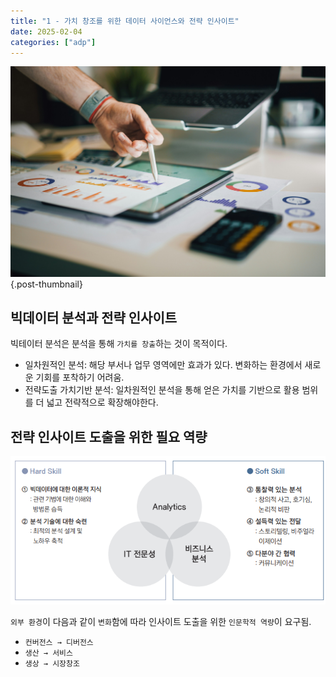 ```yaml
---
title: "1 - 가치 창조를 위한 데이터 사이언스와 전략 인사이트"
date: 2025-02-04
categories: ["adp"]
---
```


![](/img/stat-thumb.jpg){.post-thumbnail}

## 빅데이터 분석과 전략 인사이트

빅테이터 분석은 분석을 통해 `가치를 창출`하는 것이 목적이다.

- 일차원적인 분석: 해당 부서나 업무 영역에만 효과가 있다. 변화하는 환경에서 새로운 기회를 포착하기 어려움.
- 전략도출 가치기반 분석: 일차원적인 분석을 통해 얻은 가치를 기반으로 활용 범위를 더 넓고 전략적으로 확장해야한다.

## 전략 인사이트 도출을 위한 필요 역량

![데이터 사이언티스트의 요구 역량](img/2025-02-08-12-48-06.png)

`외부 환경`이 다음과 같이 `변화`함에 따라 인사이트 도출을 위한 `인문학적 역량`이 요구됨.

- `컨버전스 → 디버전스`
- `생산 → 서비스`
- `생상 → 시장창조`

